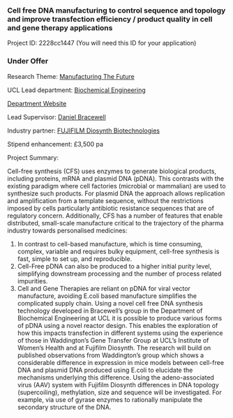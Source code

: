 ### Cell free DNA manufacturing to control sequence and topology and improve transfection efficiency / product quality in cell and gene therapy applications

Project ID: 2228cc1447
(You will need this ID for your application)

### Under Offer

Research Theme: [Manufacturing The Future](../themes/manufacturing-the-future.md)

UCL Lead department: [Biochemical Engineering](../departments/biochemical-engineering.md)

[Department Website](https://www.ucl.ac.uk/biochemical-engineering)

Lead Supervisor: [Daniel Bracewell](https://profiles.ucl.ac.uk/8738)

Industry partner: [FUJIFILM Diosynth Biotechnologies](https://fujifilmdiosynth.com/  )

Stipend enhancement: £3,500 pa

Project Summary:

Cell-free synthesis (CFS) uses enzymes to generate biological products, including proteins, mRNA and plasmid DNA (pDNA). This contrasts with the existing paradigm where cell factories (microbial or mammalian) are used to synthesize such products. For plasmid DNA the approach allows replication and amplification from a template sequence, without the restrictions imposed by cells particularly antibiotic resistance sequences that are of regulatory concern.
Additionally, CFS has a number of features that enable distributed, small-scale manufacture critical to the trajectory of the pharma industry towards personalised medicines:
1) In contrast to cell-based manufacture, which is time consuming, complex, variable and requires bulky equipment, cell-free synthesis is fast, simple to set up, and reproducible.  
2) Cell-Free pDNA can also be produced to a higher initial purity level, simplifying downstream processing and the number of process related impurities.
3) Cell and Gene Therapies are reliant on pDNA for viral vector manufacture, avoiding E.coli based manufacture simplifies the complicated supply chain.
Using a novel cell free DNA synthesis technology developed in Bracewell’s group in the Department of Biochemical Engineering at UCL it is possible to produce various forms of pDNA using a novel reactor design. This enables the exploration of how this impacts transfection in different systems using the experience of those in Waddington’s Gene Transfer Group at UCL’s Institute of Women’s Health and at Fujifilm Diosynth.
The research will build on published observations from Waddington’s group which shows a considerable difference in expression in mice models between cell-free DNA and plasmid DNA produced using E.coli to elucidate the mechanisms underlying this difference.  Using the adeno-associated virus (AAV) system with Fujifilm Diosynth differences in DNA topology (supercoiling), methylation, size and sequence will be investigated.  For example, via use of gyrase enzymes to rationally manipulate the secondary structure of the DNA.

